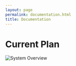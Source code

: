 ```yaml
---
layout: page
permalink: documentation.html
title: Documentation
---
```


# Current Plan
![System Overview](/images/overview_system.png)
